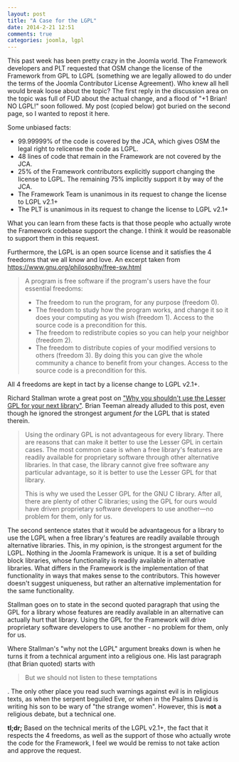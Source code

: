 ```yaml
---
layout: post
title: "A Case for the LGPL"
date: 2014-2-21 12:51
comments: true
categories: joomla, lgpl
---
```


This past week has been pretty crazy in the Joomla world. The Framework developers and PLT requested that OSM change the license of the Framework from GPL to LGPL (something we are legally allowed to do under the terms of the Joomla Contributor License Agreement). Who knew all hell would break loose about the topic? The first reply in the discussion area on the topic was full of FUD about the actual change, and a flood of "+1 Brian! NO LGPL!" soon followed. My post (copied below) got buried on the second page, so I wanted to repost it here.

Some unbiased facts:

- 99.99999% of the code is covered by the JCA, which gives OSM the legal right to relicense the code as LGPL.
- 48 lines of code that remain in the Framework are not covered by the JCA.
- 25% of the Framework contributors explicitly support changing the license to LGPL. The remaining 75% implicitly support it by way of the JCA.
- The Framework Team is unanimous in its request to change the license to LGPL v2.1+
- The PLT is unanimous in its request to change the license to LGPL v2.1+

What you can learn from these facts is that those people who actually wrote the Framework codebase support the change. I think it would be reasonable to support them in this request.

Furthermore, the LGPL is an open source license and it satisfies the 4 freedoms that we all know and love. An excerpt taken from https://www.gnu.org/philosophy/free-sw.html

<blockquote>
A program is free software if the program's users have the four essential freedoms:

- The freedom to run the program, for any purpose (freedom 0).
- The freedom to study how the program works, and change it so it does your computing as you wish (freedom 1). Access to the source code is a precondition for this.
- The freedom to redistribute copies so you can help your neighbor (freedom 2).
- The freedom to distribute copies of your modified versions to others (freedom 3). By doing this you can give the whole community a chance to benefit from your changes. Access to the source code is a precondition for this.
</blockquote>

All 4 freedoms are kept in tact by a license change to LGPL v2.1+.

Richard Stallman wrote a great post on ["Why you shouldn't use the Lesser GPL for your next library"](https://www.gnu.org/philosophy/why-not-lgpl.html). Brian Teeman already alluded to this post, even though he ignored the strongest argument <i>for</i> the LGPL that is stated therein.

<blockquote>
Using the ordinary GPL is not advantageous for every library. There are reasons that can make it better to use the Lesser GPL in certain cases. The most common case is when a free library's features are readily available for proprietary software through other alternative libraries. In that case, the library cannot give free software any particular advantage, so it is better to use the Lesser GPL for that library.

This is why we used the Lesser GPL for the GNU C library. After all, there are plenty of other C libraries; using the GPL for ours would have driven proprietary software developers to use another—no problem for them, only for us.
</blockquote>

The second sentence states that it would be advantageous for a library to use the LGPL when a free library's features are readily available through alternative libraries. This, in my opinion, is the strongest argument for the LGPL. Nothing in the Joomla Framework is unique. It is a set of building block libraries, whose functionality is readily available in alternative libraries. What differs in the Framework is the implementation of that functionality in ways that makes sense to the contributors. This however doesn't suggest uniqueness, but rather an alternative implementation for the same functionality.

Stallman goes on to state in the second quoted paragraph that using the GPL for a library whose features are readily available in an alternative can actually hurt that library. Using the GPL for the Framework will drive proprietary software developers to use another - no problem for them, only for us.

Where Stallman's "why not the LGPL" argument breaks down is when he turns it from a technical argument into a religious one. His last paragraph (that Brian quoted) starts with <blockquote>But we should not listen to these temptations</blockquote>. The only other place you read such warnings against evil is in religious texts, as when the serpent beguiled Eve, or when in the Psalms David is writing his son to be wary of "the strange women".  However, this is <b>not</b> a religious debate, but a technical one.

<b>tl;dr;</b>
Based on the technical merits of the LGPL v2.1+, the fact that it respects the 4 freedoms, as well as the support of those who actually wrote the code for the Framework, I feel we would be remiss to not take action and approve the request.
